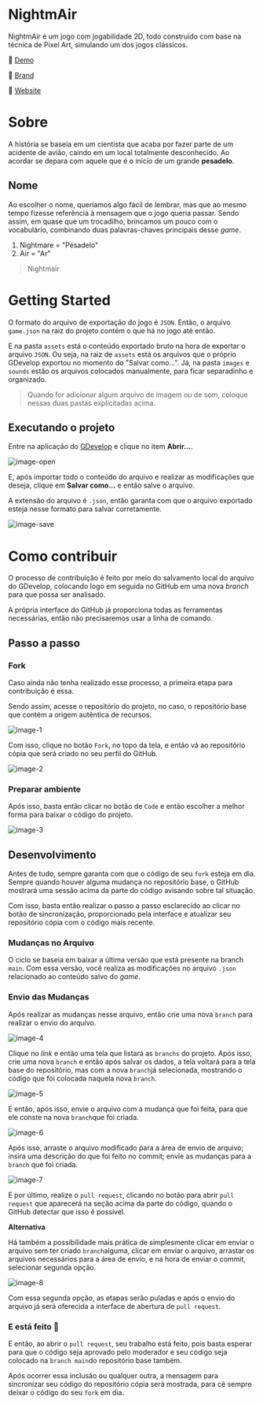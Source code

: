# NightmAir

NightmAir é um jogo com jogabilidade 2D, todo construído com base na técnica de Pixel Art, simulando um dos jogos clássicos.

🔗 [Demo][demo-url]

🔗 [Brand][figma-url]

🔗 [Website][website-url]

# Sobre

A história se baseia em um cientista que acaba por fazer parte de um acidente de avião, caindo em um local totalmente desconhecido. Ao acordar se depara com aquele que é o início de um grande **pesadelo**.

## Nome

Ao escolher o nome, queríamos algo fácil de lembrar, mas que ao mesmo tempo fizesse referência à mensagem que o jogo queria passar. Sendo assim, em quase que um trocadilho, brincamos um pouco com o vocabulário, combinando duas palavras-chaves principais desse *game*.

1. Nightmare = "Pesadelo"
2. Air = "Ar"

> Nightmair

# Getting Started

O formato do arquivo de exportação do jogo é `JSON`. Então, o arquivo `game.json` na raiz do projeto contém o que há no jogo até então.

E na pasta `assets` está o conteúdo exportado bruto na hora de exportar o arquivo `JSON`. Ou seja, na raiz de `assets` está os arquivos que o próprio GDevelop exportou no momento do "Salvar como...". Já, na pasta `images` e `sounds` estão os arquivos colocados manualmente, para ficar separadinho e organizado.

> Quando for adicionar algum arquivo de imagem ou de som, coloque nessas duas pastas explicitadas acima.

## Executando o projeto

Entre na aplicação do [GDevelop](https://gdevelop.io/download) e clique no item **Abrir...**.

![image-open]

E, após importar todo o conteúdo do arquivo e realizar as modificações que deseja, clique em **Salvar como...** e então salve o arquivo.

A extensão do arquivo é `.json`, então garanta com que o arquivo exportado esteja nesse formato para salvar corretamente.

![image-save]

# Como contribuir

O processo de contribuição é feito por meio do salvamento local do arquivo do GDevelop, colocando logo em seguida no GitHub em uma nova *branch* para que possa ser analisado.

A própria interface do GitHub já proporciona todas as ferramentas necessárias, então não precisaremos usar a linha de comando.

## Passo a passo

### Fork
Caso ainda não tenha realizado esse processo, a primeira etapa para contribuição é essa.

Sendo assim, acesse o repositório do projeto, no caso, o repositório base que contém a origem autêntica de recursos.

![image-1]

Com isso, clique no botão `Fork`, no topo da tela, e então vá ao repositório cópia que será criado no seu perfil do GitHub.

![image-2]

### Preparar ambiente

Após isso, basta então clicar no botão de `Code` e então escolher a melhor forma para baixar o código do projeto.

![image-3]

## Desenvolvimento

Antes de tudo, sempre garanta com que o código de seu `fork` esteja em dia. Sempre quando houver alguma mudança no repositório base, o GitHub mostrará uma sessão acima da parte do código avisando sobre tal situação.

Com isso, basta então realizar o passo a passo esclarecido ao clicar no botão de sincronização, proporcionado pela interface e atualizar seu repositório cópia com o código mais recente.

### Mudanças no Arquivo

O ciclo se baseia em baixar a última versão que está presente na branch `main`. Com essa versão, você realiza as modificações no arquivo `.json` relacionado ao conteúdo salvo do *game*.

### Envio das Mudanças

Após realizar as mudanças nesse arquivo, então crie uma nova `branch` para realizar o envio do arquivo.

![image-4]

Clique no *link* e então uma tela que listará as `branchs` do projeto. Após isso, crie uma nova `branch` e então após salvar os dados, a tela voltará para a tela base do repositório, mas com a nova `branch`já selecionada, mostrando o código que foi colocada naquela nova `branch`.

![image-5]

E então, após isso, envie o arquivo com a mudança que foi feita, para que ele conste na nova `branch`que foi criada.

![image-6]

Após isso, arraste o arquivo modificado para a área de envio de arquivo; insira uma descrição do que foi feito no commit; envie as mudanças para a `branch` que foi criada.

![image-7]

E por último, realize o `pull request`, clicando no botão para abrir `pull  request` que aparecerá na seção acima da parte do código, quando o GitHub detectar que isso é possível.

**Alternativa**

Há também a possibilidade mais prática de simplesmente clicar em enviar o arquivo sem ter criado `branch`alguma, clicar em enviar o arquivo, arrastar os arquivos necessários para a área de envio, e na hora de enviar o commit, selecionar segunda opção.

![image-8]

Com essa segunda opção, as etapas serão puladas e após o envio do arquivo já será oferecida a interface de abertura de `pull request`.

### E está feito 🎉

E então, ao abrir o `pull request`, seu trabalho está feito, pois basta esperar para que o código seja aprovado pelo moderador e seu código seja colocado na `branch main`do repositório base também.

Após ocorrer essa inclusão ou qualquer outra, a mensagem para sincronizar seu código do repositório cópia será mostrada, para cê sempre deixar o código do seu `fork` em dia.

[image-1]: ./.github/1.jpg
[image-2]: ./.github/2.jpg
[image-3]: ./.github/3.jpg
[image-4]: ./.github/4.jpg
[image-5]: ./.github/5.jpg
[image-6]: ./.github/6.jpg
[image-7]: ./.github/7.jpg
[image-8]: ./.github/8.jpg
[image-save]: ./.github/save.png
[image-open]: ./.github/open.png
[website-url]: https://nightmair-page.vercel.app/
[demo-url]: https://gd.games/instant-builds/15c3d749-ff44-4a27-9e5b-67e38545d0a5
[figma-url]: https://www.figma.com/file/TMPn232AGlSGbJN63VDGS4/Nightmair?type=design&node-id=0%3A1&mode=design&t=OgOcSbXPKhSy47e4-1
